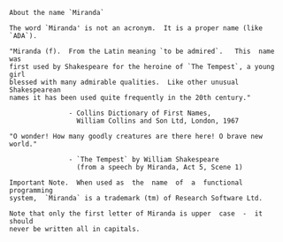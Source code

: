     About the name `Miranda`

    The word `Miranda' is not an acronym.  It is a proper name (like `ADA`).

    "Miranda (f).  From the Latin meaning `to be admired`.   This  name  was
    first used by Shakespeare for the heroine of `The Tempest`, a young girl
    blessed with many admirable qualities.  Like other unusual Shakespearean
    names it has been used quite frequently in the 20th century."

                   - Collins Dictionary of First Names,
                     William Collins and Son Ltd, London, 1967

    "O wonder! How many goodly creatures are there here! O brave new world."

                   - `The Tempest` by William Shakespeare
                     (from a speech by Miranda, Act 5, Scene 1)

    Important Note.  When used as  the  name  of  a  functional  programming
    system,  `Miranda` is a trademark (tm) of Research Software Ltd.

    Note that only the first letter of Miranda is upper  case  -  it  should
    never be written all in capitals.
